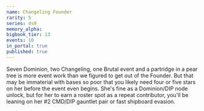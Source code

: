 ```yaml
---
name: Changeling Founder
rarity: 5
series: ds9
memory_alpha:
bigbook_tier: 13
events: 10
in_portal: true
published: true
---
```


Seven Dominion, two Changeling, one Brutal event and a partridge in a pear tree is more event work than we figured to get out of the Founder. But that may be immaterial with bases so poor that you likely need four or five stars on her before the event even begins. She's fine as a Dominion/DIP node unlock, but for her to earn a roster spot as a repeat contributor, you'll be leaning on her #2 CMD/DIP gauntlet pair or fast shipboard evasion.
